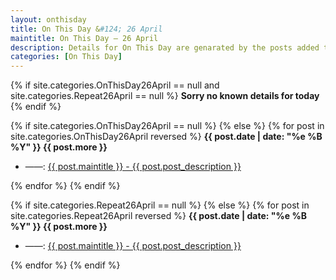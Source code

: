 ```yaml
---
layout: onthisday
title: On This Day &#124; 26 April
maintitle: On This Day — 26 April
description: Details for On This Day are genarated by the posts added to the website so the content is subject to changes/updates over time.
categories: [On This Day]
---
```


{% if site.categories.OnThisDay26April == null and site.categories.Repeat26April == null %}
<strong>Sorry no known details for today</strong>
{% endif %}

{% if site.categories.OnThisDay26April == null %}
{% else %}
{% for post in site.categories.OnThisDay26April reversed %}
<strong>{{ post.date | date: "%e %B %Y" }} {{ post.more }}</strong>
<ul>
<li> ——: <a href="{{ post.url }}">{{ post.maintitle }} - {{ post.post_description }}</a></li>
</ul>
{% endfor %}
{% endif %}

{% if site.categories.Repeat26April == null %}
{% else %}
{% for post in site.categories.Repeat26April reversed %}
<strong>{{ post.date | date: "%e %B %Y" }} {{ post.more }}</strong>
<ul>
<li> ——: <a href="{{ post.url }}">{{ post.maintitle }} - {{ post.post_description }}</a></li>
</ul>
{% endfor %}
{% endif %}

